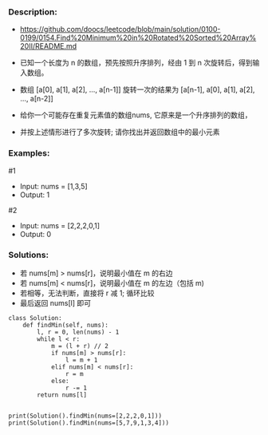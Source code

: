 ### Description:
- https://github.com/doocs/leetcode/blob/main/solution/0100-0199/0154.Find%20Minimum%20in%20Rotated%20Sorted%20Array%20II/README.md

- 已知一个长度为 n 的数组，预先按照升序排列，经由 1 到 n 次旋转后，得到输入数组。
- 数组 [a[0], a[1], a[2], ..., a[n-1]] 旋转一次的结果为 [a[n-1], a[0], a[1], a[2], ..., a[n-2]]
- 给你一个可能存在重复元素值的数组nums, 它原来是一个升序排列的数组，
- 并按上述情形进行了多次旋转; 请你找出并返回数组中的最小元素



### Examples:
#1
- Input: nums = [1,3,5]
- Output: 1

#2
- Input: nums = [2,2,2,0,1]
- Output: 0



### Solutions:
- 若 nums[m] > nums[r]，说明最小值在 m 的右边
- 若 nums[m] < nums[r]，说明最小值在 m 的左边（包括 m)
- 若相等，无法判断，直接将 r 减 1; 循环比较
- 最后返回 nums[l] 即可

```
class Solution:
    def findMin(self, nums):
        l, r = 0, len(nums) - 1
        while l < r:
            m = (l + r) // 2
            if nums[m] > nums[r]:
                l = m + 1
            elif nums[m] < nums[r]:
                r = m
            else:
                r -= 1
        return nums[l]


print(Solution().findMin(nums=[2,2,2,0,1]))
print(Solution().findMin(nums=[5,7,9,1,3,4]))
```

